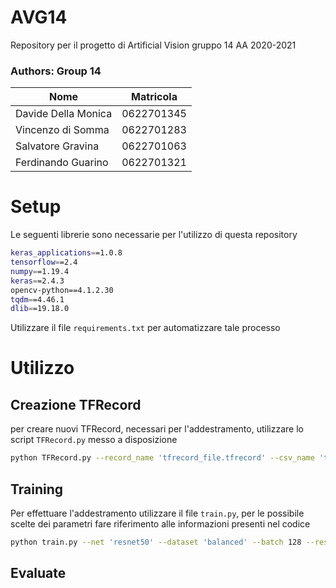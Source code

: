 # AVG14
Repository per il progetto di Artificial Vision gruppo 14 AA 2020-2021

### Authors: Group 14
| Nome | Matricola |
|--------------|--------|
|Davide Della Monica | 0622701345|
|Vincenzo di Somma | 0622701283|
|Salvatore Gravina | 0622701063|
|Ferdinando Guarino | 0622701321|

# Setup
Le seguenti librerie sono necessarie per l'utilizzo di questa repository

```bash
keras_applications==1.0.8
tensorflow==2.4
numpy==1.19.4
keras==2.4.3
opencv-python==4.1.2.30
tqdm==4.46.1
dlib==19.18.0
```

Utilizzare il file <code>requirements.txt</code> per automatizzare tale processo

# Utilizzo
## Creazione TFRecord
per creare nuovi TFRecord, necessari per l'addestramento, utilizzare lo script <code>TFRecord.py</code> messo a disposizione

```bash
python TFRecord.py --record_name 'tfrecord_file.tfrecord' --csv_name 'train.detected.csv' --face_align True
```
## Training

Per effettuare l'addestramento utilizzare il file <code>train.py</code>, per le possibile scelte dei parametri fare riferimento alle informazioni presenti nel codice

```bash
python train.py --net 'resnet50' --dataset 'balanced' --batch 128 --resume 'train_resnet50.h5' --pretraining 'resnet' --lr 0.005:0.2:20 --epoch 50 --training_mode 'fine_tuning' --momentum
```

## Evaluate



